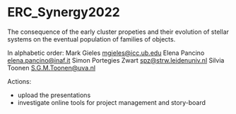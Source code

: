 # ERC_Synergy2022

The consequence of the early cluster propeties and their evolution of
stellar systems on the eventual population of families of objects.

In alphabetic order:
Mark Gieles <mgieles@icc.ub.edu>
Elena Pancino <elena.pancino@inaf.it>
Simon Portegies Zwart <spz@strw.leidenuniv.nl>
Silvia Toonen <S.G.M.Toonen@uva.nl>


Actions:
 * upload the presentations
 * investigate online tools for project management and story-board